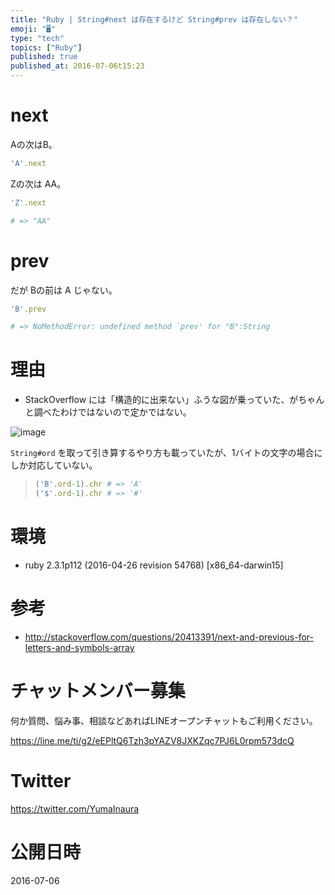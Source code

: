 ```yaml
---
title: "Ruby | String#next は存在するけど String#prev は存在しない？"
emoji: "🖥"
type: "tech"
topics: ["Ruby"]
published: true
published_at: 2016-07-06t15:23
---
```


# next

Aの次はB。

```rb
'A'.next
```

Zの次は AA。

```rb
'Z'.next

# => "AA"
```

# prev

だが Bの前は A じゃない。

```rb
'B'.prev

# => NoMethodError: undefined method `prev' for "B":String
```

# 理由

- StackOverflow には「構造的に出来ない」ふうな図が乗っていた、がちゃんと調べたわけではないので定かではない。

![image](https://qiita-image-store.s3.amazonaws.com/0/89618/6432b103-5a91-2942-e7fc-2d8667905a82.png)

`String#ord` を取って引き算するやり方も載っていたが、1バイトの文字の場合にしか対応していない。

>```rb
>('B'.ord-1).chr # => 'A'
>('$'.ord-1).chr # => '#'
>```

# 環境

- ruby 2.3.1p112 (2016-04-26 revision 54768) [x86_64-darwin15]

# 参考

- http://stackoverflow.com/questions/20413391/next-and-previous-for-letters-and-symbols-array








<!-- Update From Qiita API -->

# チャットメンバー募集


何か質問、悩み事、相談などあればLINEオープンチャットもご利用ください。

https://line.me/ti/g2/eEPltQ6Tzh3pYAZV8JXKZqc7PJ6L0rpm573dcQ





# Twitter


https://twitter.com/YumaInaura


<!-- Update From Qiita API -->



# 公開日時

2016-07-06

